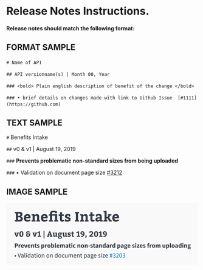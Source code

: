 # Release Notes Instructions.

#### Release notes should match the following format:

## FORMAT SAMPLE
`# Name of API`

`## API versionname(s) | Month 00, Year`

`### <bold> Plain english description of benefit of the change </bold>`

`### • brief details on changes made with link to Github Issue  [#1111](https://github.com)`

## TEXT SAMPLE
`#` Benefits Intake

`##` v0 & v1 | August 19, 2019

`###` **Prevents problematic non-standard sizes from being uploaded**

`###` • Validation on document page size [#3212](https://github.com/department-of-veterans-affairs/vets-api/pull/3213)

## IMAGE SAMPLE
![Image description](releaseNotesFormat.png)
